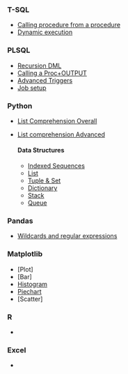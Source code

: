 ### T-SQL
* [Calling procedure from a procedure](scripts/procedure_output_call.sql)
* [Dynamic execution](scripts/dynamic_parameters.sql)

### PLSQL
* [Recursion DML](scripts/recursion_dml.sql)
* [Calling a Proc+OUTPUT](scripts/ora_calling_proc.sql)
* [Advanced Triggers](scripts/ora_triggers_advanced.sql)
* [Job setup](scripts/job.sql)

### Python
* [List Comprehension Overall](scripts/list_comprehension_overall.ipynb)
* [List comprehension Advanced](scripts/list_comprehension_1.ipynb)

  #### Data Structures
  * [Indexed Sequences](scripts/ds_indexed_sequences.ipynb)
  * [List](scripts/ds_list.ipynb)
  * [Tuple & Set](scripts/ds_tuple_set.ipynb)
  * [Dictionary](scripts/ds_dictionary.ipynb)
  * [Stack](scripts/ds_stack.ipynb)
  * [Queue](scripts/ds_queue.ipynb)

### Pandas
* [Wildcards and regular expressions](scripts/wildcard_regexp.ipynb)

### Matplotlib
* [Plot]
* [Bar]
* [Histogram](scripts/histogram.ipynb)
* [Piechart](scripts/piechart.ipynb)
* [Scatter]

### R
*

### Excel
*

